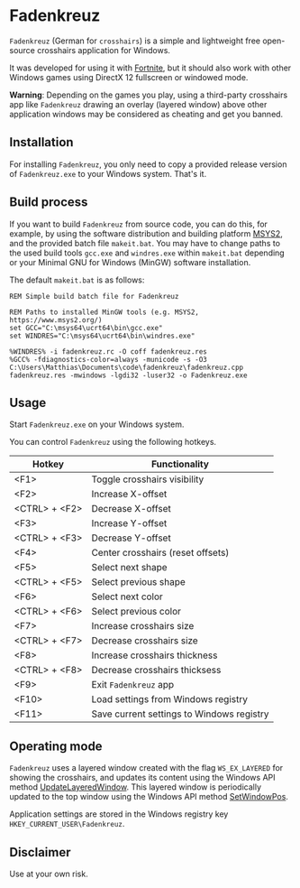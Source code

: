 # Fadenkreuz

`Fadenkreuz` (German for `crosshairs`) is a simple and lightweight free open-source crosshairs application for Windows.

It was developed for using it with [Fortnite](https://www.fortnite.com/), but it should also work with other Windows games using DirectX 12 fullscreen or windowed mode.

**Warning**: Depending on the games you play, using a third-party crosshairs app like `Fadenkreuz` drawing an overlay (layered window) above other application windows may be considered as cheating and get you banned.


## Installation

For installing `Fadenkreuz`, you only need to copy a provided release version of `Fadenkreuz.exe` to your Windows system. That's it. 


## Build process

If you want to build `Fadenkreuz` from source code, you can do this, for example, by using the software distribution and building platform [MSYS2](https://www.msys2.org/), and the provided batch file `makeit.bat`. You may have to change paths to the used build tools `gcc.exe` and `windres.exe` within `makeit.bat` depending or your Minimal GNU for Windows (MinGW) software installation.

The default `makeit.bat` is as follows:

```
REM Simple build batch file for Fadenkreuz

REM Paths to installed MinGW tools (e.g. MSYS2, https://www.msys2.org/)
set GCC="C:\msys64\ucrt64\bin\gcc.exe"
set WINDRES="C:\msys64\ucrt64\bin\windres.exe"

%WINDRES% -i fadenkreuz.rc -O coff fadenkreuz.res
%GCC% -fdiagnostics-color=always -municode -s -O3 C:\Users\Matthias\Documents\code\fadenkreuz\fadenkreuz.cpp fadenkreuz.res -mwindows -lgdi32 -luser32 -o Fadenkreuz.exe
```


## Usage

Start `Fadenkreuz.exe` on your Windows system.

You can control `Fadenkreuz` using the following hotkeys.

| Hotkey            | Functionality                             |
| ----------------- | ----------------------------------------- |
| \<F1\>            | Toggle crosshairs visibility              |
| \<F2\>            | Increase X-offset                         |
| \<CTRL\> + \<F2\> | Decrease X-offset                         |
| \<F3\>            | Increase Y-offset                         |
| \<CTRL\> + \<F3\> | Decrease Y-offset                         |
| \<F4\>            | Center crosshairs (reset offsets)         |
| \<F5\>            | Select next shape                         |
| \<CTRL\> + \<F5\> | Select previous shape                     |
| \<F6\>            | Select next color                         |
| \<CTRL\> + \<F6\> | Select previous color                     |
| \<F7\>            | Increase crosshairs size                  |
| \<CTRL\> + \<F7\> | Decrease crosshairs size                  |
| \<F8\>            | Increase crosshairs thickness             |
| \<CTRL\> + \<F8\> | Decrease crosshairs thicksess             |
| \<F9\>            | Exit `Fadenkreuz` app                     |
| \<F10\>           | Load settings from Windows registry       |
| \<F11\>           | Save current settings to Windows registry |


## Operating mode

`Fadenkreuz` uses a layered window created with the flag `WS_EX_LAYERED` for showing the crosshairs, and updates its content using the Windows API method [UpdateLayeredWindow](https://learn.microsoft.com/en-us/windows/win32/api/winuser/nf-winuser-updatelayeredwindow). This layered window is periodically updated to the top window using the Windows API method [SetWindowPos](https://learn.microsoft.com/en-us/windows/win32/api/winuser/nf-winuser-setwindowpos).

Application settings are stored in the Windows registry key `HKEY_CURRENT_USER\Fadenkreuz`.


## Disclaimer

Use at your own risk.
